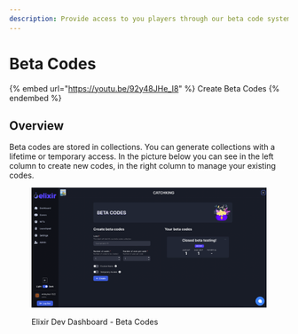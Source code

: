 ```yaml
---
description: Provide access to you players through our beta code system
---
```


# Beta Codes

{% embed url="https://youtu.be/92y48JHe_I8" %}
Create Beta Codes
{% endembed %}

## Overview

Beta codes are stored in collections. You can generate collections with a lifetime or temporary access. In the picture below you can see in the left column to create new codes, in the right column to manage your existing codes.

<figure><img src="../../.gitbook/assets/Screenshot 2022-09-03 at 15.10.39.png" alt=""><figcaption><p>Elixir Dev Dashboard - Beta Codes</p></figcaption></figure>


